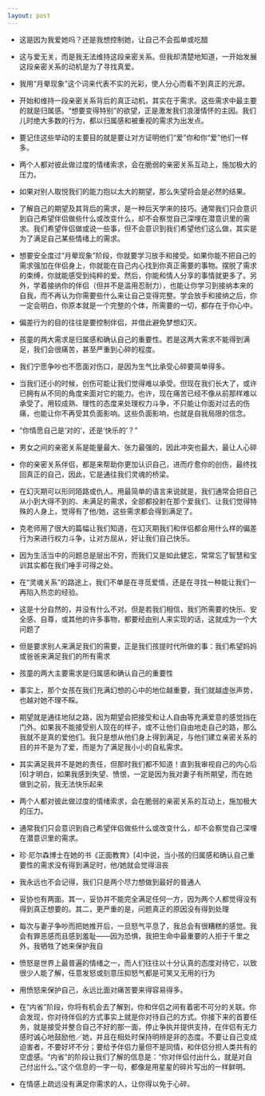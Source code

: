 ```yaml
---
layout: post
---
```


- 这是因为我爱她吗？还是我想控制她，让自己不会孤单或吃醋

- 这与爱无关，而是我无法维持这段亲密关系。但我却清楚地知道，一开始发展这段亲密关系的动机是为了寻找真爱。

- 我用“月晕现象”这个词来代表不实的光彩，使人分心而看不到真正的光源。

- 开始和维持一段亲密关系背后的真正动机，其实在于需求。这些需求中最主要的就是归属感。“想要变得特别”的欲望，正是激发我们浪漫情怀的主因。我们儿时绝大多数的行为，都以归属感和被重视的需求为出发点。

- 要记住这些举动的主要目的就是要让对方证明他们“爱”你和你“爱”他们一样多。

- 两个人都对彼此做过度的情绪索求，会在脆弱的亲密关系互动上，施加极大的压力。

- 如果对别人取悦我们的能力抱以太大的期望，那么失望将会是必然的结果。

- 了解自己的期望及其背后的需求，是一种后天学来的技巧。通常我们只会意识到自己希望伴侣做些什么或改变什么，却不会察觉自己深埋在潜意识里的需求。我们希望伴侣做或说一些事，但不会意识到我们希望他们这么做，其实是为了满足自己某些情绪上的需求。

- 想要安全度过“月晕现象”阶段，你就要学习放手和接受。如果你能不把自己的需求强加在伴侣身上，你就能在自己内心找到你真正需要的事物。摆脱了需求的束缚，你就能感受到纯粹的爱。然后，你能和情人分享的事情就更多了。另外，学着接纳你的伴侣（但并不是滥用忍耐力），也能让你学习到接纳本来的自我，而不再认为你需要些什么来让自己变得完整。学会放手和接纳之后，你一定会明白，你原本就是一个完整的个体，所需要的一切，都存在于你心中。

- 偏差行为的目的往往是要控制伴侣，并借此避免梦想幻灭。

- 孩童的两大需求是归属感和确认自己的重要性。若是这两大需求不能得到满足，我们会很痛苦，甚至严重到心碎的程度。

- 我们宁愿争吵也不愿面对伤口，是因为生气比承受心碎要简单得多。

- 当我们还小的时候，创伤可能让我们觉得难以承受。但现在我们长大了，或许已拥有从不同的角度来面对它的能力。也许，现在痛苦已经不像从前那样难以承受了。用较成熟、理性的态度来处理权力斗争，不只能让你面对过去的伤痛，也能让你不再受其负面影响。这些负面影响，也就是自我局限的信念。

- “你情愿自己是‘对的’，还是‘快乐的’？”

- 男女之间的亲密关系是能量最大、张力最强的，因此冲突也最大，最让人心碎

- 你的亲密关系伴侣，都是来帮助你更加认识自己，进而疗愈你的创伤，最终找回真正的自己，因此，它是通往我们灵魂的桥梁。

- 在幻灭期可以形同陌路或仇人。用最简单的语言来说就是，我们通常会把自己从小到大得不到的、未满足的需求，全部都投射在那个爱我们、让我们觉得特殊的人身上，觉得有了他/她，这些需求都会得到满足了。

- 克老师用了很大的篇幅让我们知道，在幻灭期我们和伴侣都会用什么样的偏差行为来进行权力斗争，让对方屈从，好让我们自己快乐。

- 因为生活当中的问题总是层出不穷，而我们又是如此健忘，常常忘了智慧和宝训其实都在我们唾手可得之处。

- 在“灵魂关系”的路途上，我们不单是在寻觅爱情，还是在寻找一种能让我们一再陷入热恋的经验。

- 这是十分自然的，并没有什么不对。但是若我们相信，我们所需要的快乐、安全感、自尊，或其他的许多事物，都要经由别人来实现的话，这就成为一个大问题了

- 但是要求别人来满足我们的需要，正是我们孩提时代所做的事：我们希望妈妈或爸爸来满足我们的所有需求

- 孩童的两大主要需求是归属感和确认自己的重要性

- 事实上，那个女孩在我们充满幻想的心中的地位越重要，我们就越虚张声势，也越对她不理不睬。

- 期望就是通往地狱之路，因为期望会把接受和让人自由等充满爱意的感觉挡在门外。如果我不能接受别人现在的样子，或不让他们自由地走自己的路，那么我就不是真的爱他们。我只是想从他们身上得到满足，与他们建立亲密关系的目的并不是为了爱，而是为了满足我小小的自私需求。

- 其实满足我并不是她的责任，但那时我们都不知道！直到我审视自己的内心后[6]才明白，如果我感到失望、愤恨，一定是因为我对妻子有所期望，而在她做到之前，我无法快乐起来

- 两个人都对彼此做过度的情绪索求，会在脆弱的亲密关系的互动上，施加极大的压力。

- 通常我们只会意识到自己希望伴侣做些什么或改变什么，却不会察觉自己深埋在潜意识里的需求。

- 珍·尼尔森博士在她的书《正面教育》[4]中说，当小孩的归属感和确认自己重要性的需求没有得到满足时，他/她就会觉得沮丧

- 我永远也不会记得，我们只是两个尽力想做到最好的普通人

- 妥协也有两面。其一，妥协并不能完全满足任何一方，因为两个人都觉得没有得到真正想要的。其二，更严重的是，问题真正的原因没有得到处理

- 每次与妻子争吵而把她推开后，一旦怒气平息了，我总会有很糟糕的感觉。我会有罪恶感而且感到羞耻——因为恐惧，我把生命中最重要的人拒于千里之外，我牺牲了她来保护我自

- 愤怒是世界上最普遍的情绪之一，而人们往往以十分认真的态度对待它，以致很少人能了解，任意发怒或刻意压抑怒气都是可笑又无用的行为

- 用愤怒来保护自己，永远比面对痛苦要来得容易得多。

- 在“内省”阶段，你将有机会去了解到，你和伴侣之间有着密不可分的关联。你会发现，你对待伴侣的方式事实上就是你对待自己的方式。你接下来的首要任务，就是接受并整合自己不好的那一面，停止争执并提供支持，在伴侣有无力感时诚心地鼓励他／她，并且在相处时保持明辨是非的态度。不要让自己变成迫害者，不要好坏不分；要给予伴侣力量但不是同情，和伴侣分担人类共有的空虚感。“内省”的阶段让我们了解的信息是：“你对伴侣付出什么，就是对自己付出什么。”这个信息的一字一句，都像是用星星的碎片写出的一样鲜明。

- 在情感上疏远没有满足你需求的人，让你得以免于心碎。